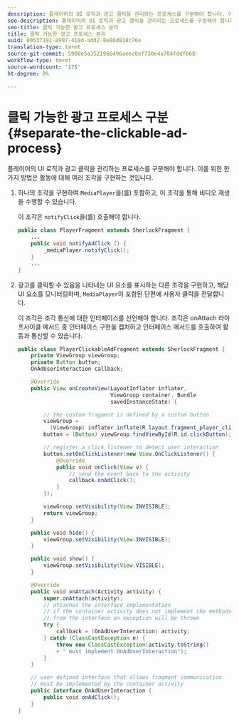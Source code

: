 ```yaml
---
description: 플레이어의 UI 로직과 광고 클릭을 관리하는 프로세스를 구분해야 합니다. 이를 위한 한 가지 방법은 활동에 대해 여러 조각을 구현하는 것입니다.
seo-description: 플레이어의 UI 로직과 광고 클릭을 관리하는 프로세스를 구분해야 합니다. 이를 위한 한 가지 방법은 활동에 대해 여러 조각을 구현하는 것입니다.
seo-title: 클릭 가능한 광고 프로세스 분리
title: 클릭 가능한 광고 프로세스 분리
uuid: 00537191-8997-418d-add2-8e86d818c76e
translation-type: tm+mt
source-git-commit: 5908e5a3521966496aeec0ef730e4a704fddfb68
workflow-type: tm+mt
source-wordcount: '175'
ht-degree: 0%

---
```



# 클릭 가능한 광고 프로세스 구분{#separate-the-clickable-ad-process}

플레이어의 UI 로직과 광고 클릭을 관리하는 프로세스를 구분해야 합니다. 이를 위한 한 가지 방법은 활동에 대해 여러 조각을 구현하는 것입니다.

1. 하나의 조각을 구현하여 `MediaPlayer`을(를) 포함하고, 이 조각을 통해 비디오 재생을 수행할 수 있습니다.

   이 조각은 `notifyClick`을(를) 호출해야 합니다.

   ```java
   public class PlayerFragment extends SherlockFragment { 
       ... 
       public void notifyAdClick () { 
           _mediaPlayer.notifyClick(); 
       } 
       ... 
   } 
   ```

1. 광고를 클릭할 수 있음을 나타내는 UI 요소를 표시하는 다른 조각을 구현하고, 해당 UI 요소를 모니터링하며, `MediaPlayer`이 포함된 단편에 사용자 클릭을 전달합니다.

   이 조각은 조각 통신에 대한 인터페이스를 선언해야 합니다. 조각은 onAttach 라이프사이클 메서드 중 인터페이스 구현을 캡처하고 인터페이스 메서드를 호출하여 활동과 통신할 수 있습니다.

   ```java
   public class PlayerClickableAdFragment extends SherlockFragment { 
       private ViewGroup viewGroup; 
       private Button button; 
       OnAdUserInteraction callback; 
   
       @Override 
       public View onCreateView(LayoutInflater inflater,  
                                ViewGroup container, Bundle 
                                savedInstanceState) { 
   
           // the custom fragment is defined by a custom button 
           viewGroup =  
             (ViewGroup) inflater.inflate(R.layout.fragment_player_clickable_ad, container, false); 
           button = (Button) viewGroup.findViewById(R.id.clickButton); 
   
           // register a click listener to detect user interaction 
           button.setOnClickListener(new View.OnClickListener() { 
               @Override 
               public void onClick(View v) { 
                   // send the event back to the activity 
                   callback.onAdClick(); 
               } 
           }); 
   
           viewGroup.setVisibility(View.INVISIBLE); 
           return viewGroup; 
       } 
   
       public void hide() { 
           viewGroup.setVisibility(View.INVISIBLE); 
       } 
   
       public void show() { 
           viewGroup.setVisibility(View.VISIBLE);  
       } 
   
       @Override 
       public void onAttach(Activity activity) { 
           super.onAttach(activity); 
           // attaches the interface implementation 
           // if the container activity does not implement the methods  
           // from the interface an exception will be thrown 
           try { 
               callback = (OnAdUserInteraction) activity; 
           } catch (ClassCastException e) { 
               throw new ClassCastException(activity.toString() 
               + " must implement OnAdUserInteraction"); 
           }  
       } 
   
       // user defined interface that allows fragment communication 
       // must be implemented by the container activity 
       public interface OnAdUserInteraction { 
           public void onAdClick(); 
       } 
   } 
   ```

